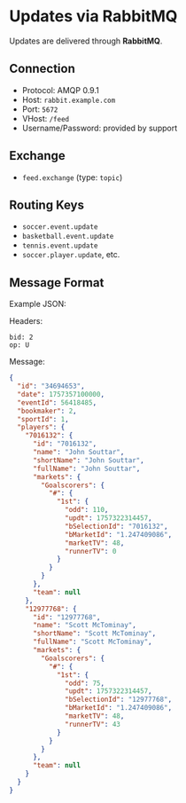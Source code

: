 # Updates via RabbitMQ

Updates are delivered through **RabbitMQ**.

## Connection

- Protocol: AMQP 0.9.1  
- Host: `rabbit.example.com`  
- Port: `5672`  
- VHost: `/feed`  
- Username/Password: provided by support  

## Exchange

- `feed.exchange` (type: `topic`)  

## Routing Keys

- `soccer.event.update`  
- `basketball.event.update`  
- `tennis.event.update`  
- `soccer.player.update`, etc.  

## Message Format

Example JSON:

Headers:

```
bid: 2
op: U
```

Message:
```json
{
  "id": "34694653",
  "date": 1757357100000,
  "eventId": 56418485,
  "bookmaker": 2,
  "sportId": 1,
  "players": {
    "7016132": {
      "id": "7016132",
      "name": "John Souttar",
      "shortName": "John Souttar",
      "fullName": "John Souttar",
      "markets": {
        "Goalscorers": {
          "#": {
            "1st": {
              "odd": 110,
              "updt": 1757322314457,
              "bSelectionId": "7016132",
              "bMarketId": "1.247409086",
              "marketTV": 48,
              "runnerTV": 0
            }
          }
        }
      },
      "team": null
    },
    "12977768": {
      "id": "12977768",
      "name": "Scott McTominay",
      "shortName": "Scott McTominay",
      "fullName": "Scott McTominay",
      "markets": {
        "Goalscorers": {
          "#": {
            "1st": {
              "odd": 75,
              "updt": 1757322314457,
              "bSelectionId": "12977768",
              "bMarketId": "1.247409086",
              "marketTV": 48,
              "runnerTV": 43
            }
          }
        }
      },
      "team": null
    }
  }
}
```
